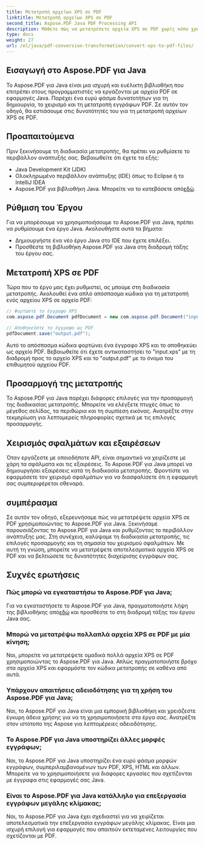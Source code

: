 ```yaml
---
title: Μετατροπή αρχείων XPS σε PDF
linktitle: Μετατροπή αρχείων XPS σε PDF
second_title: Aspose.PDF Java PDF Processing API
description: Μάθετε πώς να μετατρέπετε αρχεία XPS σε PDF χωρίς κόπο χρησιμοποιώντας το Aspose.PDF για Java. Ο βήμα προς βήμα οδηγός μας απλοποιεί τη διαδικασία.
type: docs
weight: 27
url: /el/java/pdf-conversion-transformation/convert-xps-to-pdf-files/
---
```


## Εισαγωγή στο Aspose.PDF για Java

Το Aspose.PDF για Java είναι μια ισχυρή και ευέλικτη βιβλιοθήκη που επιτρέπει στους προγραμματιστές να εργάζονται με αρχεία PDF σε εφαρμογές Java. Παρέχει ένα ευρύ φάσμα δυνατοτήτων για τη δημιουργία, το χειρισμό και τη μετατροπή εγγράφων PDF. Σε αυτόν τον οδηγό, θα εστιάσουμε στις δυνατότητές του για τη μετατροπή αρχείων XPS σε PDF.

## Προαπαιτούμενα

Πριν ξεκινήσουμε τη διαδικασία μετατροπής, θα πρέπει να ρυθμίσετε το περιβάλλον ανάπτυξής σας. Βεβαιωθείτε ότι έχετε τα εξής:

- Java Development Kit (JDK)
- Ολοκληρωμένο περιβάλλον ανάπτυξης (IDE) όπως το Eclipse ή το IntelliJ IDEA
-  Aspose.PDF για βιβλιοθήκη Java. Μπορείτε να το κατεβάσετε από[εδώ](https://releases.aspose.com/pdf/java/).

## Ρύθμιση του Έργου

Για να μπορέσουμε να χρησιμοποιήσουμε το Aspose.PDF για Java, πρέπει να ρυθμίσουμε ένα έργο Java. Ακολουθήστε αυτά τα βήματα:

- Δημιουργήστε ένα νέο έργο Java στο IDE που έχετε επιλέξει.
- Προσθέστε τη βιβλιοθήκη Aspose.PDF για Java στη διαδρομή τάξης του έργου σας.

## Μετατροπή XPS σε PDF

Τώρα που το έργο μας έχει ρυθμιστεί, ας μπούμε στη διαδικασία μετατροπής. Ακολουθεί ένα απλό απόσπασμα κώδικα για τη μετατροπή ενός αρχείου XPS σε αρχείο PDF:

```java
// Φορτώστε το έγγραφο XPS
com.aspose.pdf.Document pdfDocument = new com.aspose.pdf.Document("input.xps");

// Αποθηκεύστε το έγγραφο ως PDF
pdfDocument.save("output.pdf");
```

Αυτό το απόσπασμα κώδικα φορτώνει ένα έγγραφο XPS και το αποθηκεύει ως αρχείο PDF. Βεβαιωθείτε ότι έχετε αντικαταστήσει το "input.xps" με τη διαδρομή προς το αρχείο XPS και το "output.pdf" με το όνομα του επιθυμητού αρχείου PDF.

## Προσαρμογή της μετατροπής

Το Aspose.PDF για Java παρέχει διάφορες επιλογές για την προσαρμογή της διαδικασίας μετατροπής. Μπορείτε να ελέγξετε πτυχές όπως το μέγεθος σελίδας, τα περιθώρια και τη συμπίεση εικόνας. Ανατρέξτε στην τεκμηρίωση για λεπτομερείς πληροφορίες σχετικά με τις επιλογές προσαρμογής.

## Χειρισμός σφαλμάτων και εξαιρέσεων

Όταν εργάζεστε με οποιοδήποτε API, είναι σημαντικό να χειρίζεστε με χάρη τα σφάλματα και τις εξαιρέσεις. Το Aspose.PDF για Java μπορεί να δημιουργήσει εξαιρέσεις κατά τη διαδικασία μετατροπής. Φροντίστε να εφαρμόσετε τον χειρισμό σφαλμάτων για να διασφαλίσετε ότι η εφαρμογή σας συμπεριφέρεται σθεναρά.

## συμπέρασμα

Σε αυτόν τον οδηγό, εξερευνήσαμε πώς να μετατρέψετε αρχεία XPS σε PDF χρησιμοποιώντας το Aspose.PDF για Java. Ξεκινήσαμε παρουσιάζοντας το Aspose.PDF για Java και ρυθμίζοντας το περιβάλλον ανάπτυξης μας. Στη συνέχεια, καλύψαμε τη διαδικασία μετατροπής, τις επιλογές προσαρμογής και τη σημασία του χειρισμού σφαλμάτων. Με αυτή τη γνώση, μπορείτε να μετατρέψετε αποτελεσματικά αρχεία XPS σε PDF και να βελτιώσετε τις δυνατότητες διαχείρισης εγγράφων σας.

## Συχνές ερωτήσεις

### Πώς μπορώ να εγκαταστήσω το Aspose.PDF για Java;

 Για να εγκαταστήσετε το Aspose.PDF για Java, πραγματοποιήστε λήψη της βιβλιοθήκης από[εδώ](https://releases.aspose.com/pdf/java/) και προσθέστε το στη διαδρομή τάξης του έργου Java σας.

### Μπορώ να μετατρέψω πολλαπλά αρχεία XPS σε PDF με μία κίνηση;

Ναι, μπορείτε να μετατρέψετε ομαδικά πολλά αρχεία XPS σε PDF χρησιμοποιώντας το Aspose.PDF για Java. Απλώς πραγματοποιήστε βρόχο στα αρχεία XPS και εφαρμόστε τον κώδικα μετατροπής σε καθένα από αυτά.

### Υπάρχουν απαιτήσεις αδειοδότησης για τη χρήση του Aspose.PDF για Java;

Ναι, το Aspose.PDF για Java είναι μια εμπορική βιβλιοθήκη και χρειάζεστε έγκυρη άδεια χρήσης για να τη χρησιμοποιήσετε στα έργα σας. Ανατρέξτε στον ιστότοπο της Aspose για λεπτομέρειες αδειοδότησης.

### Το Aspose.PDF για Java υποστηρίζει άλλες μορφές εγγράφων;

Ναι, το Aspose.PDF για Java υποστηρίζει ένα ευρύ φάσμα μορφών εγγράφων, συμπεριλαμβανομένων των PDF, XPS, HTML και άλλων. Μπορείτε να το χρησιμοποιήσετε για διάφορες εργασίες που σχετίζονται με έγγραφα στις εφαρμογές σας Java.

### Είναι το Aspose.PDF για Java κατάλληλο για επεξεργασία εγγράφων μεγάλης κλίμακας;

Ναι, το Aspose.PDF για Java έχει σχεδιαστεί για να χειρίζεται αποτελεσματικά την επεξεργασία εγγράφων μεγάλης κλίμακας. Είναι μια ισχυρή επιλογή για εφαρμογές που απαιτούν εκτεταμένες λειτουργίες που σχετίζονται με PDF.